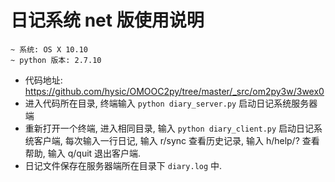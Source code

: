 # 日记系统 net 版使用说明

	~ 系统: OS X 10.10
	~ python 版本: 2.7.10

* 代码地址: <https://github.com/hysic/OMOOC2py/tree/master/_src/om2py3w/3wex0>
* 进入代码所在目录, 终端输入 `python diary_server.py` 启动日记系统服务器端
* 重新打开一个终端, 进入相同目录, 输入 `python diary_client.py` 启动日记系统客户端, 每次输入一行日记, 输入 r/sync 查看历史记录, 输入 h/help/? 查看帮助, 输入 q/quit 退出客户端.
* 日记文件保存在服务器端所在目录下 `diary.log` 中.

